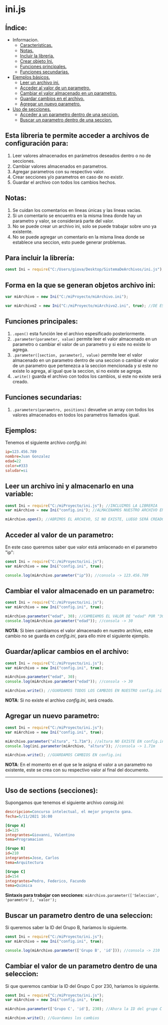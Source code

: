 # ini.js
## Índice:
* Informacion.
  - <a href="#a1">Características.</a>
  - <a href="#a2">Notas.</a>
  - <a href="#a3">Incluir la libreria.</a>
  - <a href="#a4">Crear objeto Ini.</a>
  - <a href="#a5">Funciones principales.</a>
  - <a href="#a6">Funciones secundarias.</a>
* <a href="#b">Ejemplos básicos.</a>
  - <a href="#b1">Leer un archivo ini.</a>
  - <a href="#b2">Acceder al valor de un parametro.</a>
  - <a href="#b3">Cambiar el valor almacenado en un parametro.</a>
  - <a href="#b4">Guardar cambios en el archivo.</a>
  - <a href="#b5">Agregar un nuevo parametro.</a>
* <a href="#c">Uso de secciones.</a>
  - <a href="#c1">Acceder a un parametro dentro de una seccion.</a>
  - <a href="#c2">Buscar un parametro dentro de una seccion.</a>

<h2 id="a1">Esta libreria te permite acceder a archivos de configuración para:</h2>

1. Leer valores almacenados en parámetros deseados dentro o no de secciones.
2. Cambiar valores almacenados en parametros.
3. Agregar parametros con su respectivo valor.
4. Crear secciones y/o parametros en caso de no existir.
5. Guardar el archivo con todos los cambios hechos.

<h2 id="a2">Notas:</h2>

1. Se cuidan los comentarios en lineas únicas y las lineas vacias.
2. Si un comentario se encuentra en la misma linea donde hay un parametro y valor, se considerará parte del valor.
3. No se puede crear un archivo ini, solo se puede trabajar sobre uno ya existente.
4. No se puede agregar un comentario en la misma linea donde se establece una seccion, esto puede generar problemas.

<h2 id="a3">Para incluir la librería:</h2>

```javascript
const Ini = require("C:/Users/giova/Desktop/SistemaDeArchivos/ini.js");
```

<h2 id="a4">Forma en la que se generan objetos archivo ini:</h2>

```javascript
var miArchivo = new Ini("C:/miProyecto/miArchivo.ini");

var miArchivo2 = new Ini("C:/miProyecto/miArchivo2.ini", true); //DE ESTA FORMA, NO SERÁ NECESARIO LLAMAR LA FUNCION .open()
```

<h2 id="a5">Funciones principales:</h2>

1. ```.open()``` esta función lee el archivo espesificado posteriormente.
2. ```.parameter(parameter, value)``` permite leer el valor almacenado en un parametro o cambiar el valor de un parametro y si este no existe lo agrega.
3. ```.parameter([section, parameter], value)``` permite leer el valor almacenado en un parametro dentro de una seccion o cambiar el valor de un parametro que pertenezca a la seccion mencionada y si este no existe lo agrega, al igual que la seccion, si no existe se agrega.
4. ```.write()``` guarda el archivo con todos los cambios, si este no existe será creado.

<h2 id="a6">Funciones secundarias:</h2>

1. ```.parameters(parametro, positions)``` devuelve un array con todos los valores almacenados en todos los parametros llamados igual.

<h2 id="b">Ejemplos:</h2>

Tenemos el siguiente archivo _config.ini_:
```ini
ip=123.456.789
nombre=Juan Gonzalez
edad=22
color=#333
saludar=si
```

<h2 id="b1">Leer un archivo ini y almacenarlo en una variable:</h2>

```javascript
const Ini = require("C:/miProyecto/ini.js"); //INCLUIMOS LA LIBRERIA
var miArchivo = new Ini("config.ini"); //ALMACENAMOS NUESTRO ARCHIVO EN UNA VARIABLE

miArchivo.open(); //ABRIMOS EL ARCHIVO, SI NO EXISTE, LUEGO SERÁ CREADO CUANDO SE EJECUTE .write()
```

<h2 id="b2">Acceder al valor de un parametro:</h2>

En este caso queremos saber que valor está amlacenado en el parametro "ip":
```javascript
const Ini = require("C:/miProyecto/ini.js");
var miArchivo = new Ini("config.ini", true);

console.log(miArchivo.parameter("ip")); //consola -> 123.456.789
```

<h2 id="b3">Cambiar el valor almacenado en un parametro:</h2>

```javascript
const Ini = require("C:/miProyecto/ini.js");
var miArchivo = new Ini("config.ini", true);

miArchivo.parameter("edad", 30); //CAMBIAMOS EL VALOR DE "edad" POR "30"
console.log(miArchivo.parameter("edad")); //consola -> 30
```
__NOTA__: Si bien cambiamos el valor almacenado en nuestro archivo, este cambio no se guarda en _config.ini_, para ello mire el siguiente ejemplo.

<h2 id="b4">Guardar/aplicar cambios en el archivo:</h2>

```javascript
const Ini = require("C:/miProyecto/ini.js");
var miArchivo = new Ini("config.ini", true);

miArchivo.parameter("edad", 30);
console.log(miArchivo.parameter("edad")); //consola -> 30

miArchivo.write(); //GUARDAMOS TODOS LOS CAMBIOS EN NUESTRO config.ini
```

__NOTA__: Si no existe el archivo _config.ini_, será creado.
<h2 id="b5">Agregar un nuevo parametro:</h2>

```javascript
const Ini = require("C:/miProyecto/ini.js");
var miArchivo = new Ini("config.ini", true);

miArchivo.parameter("altura", "1.71m"); //altura NO EXISTE EN config.ini POR LO QUE SE AGREGARÁ AL FINAL
console.log(ini.parameter(miArchivo, "altura")); //consola -> 1.71m

miArchivo.write(); //GUARDAMOS CAMBIOS EN config.ini
```
__NOTA__: En el momento en el que se le asigna el valor a un parametro no existente, este se crea con su respectivo valor al final del documento.

<hr>

<h2 id="c">Uso de sections (secciones):</h2>

Supongamos que tenemos el siguiente archivo _consig.ini_:
```ini
descripcion=Concurso intelectual, el mejor proyecto gana.
fecha=5/11/2021 16:00

[Grupo A]
id=125
integrantes=Giovanni, Valentino
tema=Programacion

[Grupo B]
id=210
integrantes=Jose, Carlos
tema=Arquitectura

[Grupo C]
id=154
integrantes=Pedro, Federico, Facundo
tema=Química
```
__Sintaxis para trabajar con secciones__: ```miArchivo.parameter(['Seleccion', 'parametro'], 'valor');```
<h2 id="c1">Buscar un parametro dentro de una seleccion:</h2>

Si queremos saber la ID del Grupo B, haríamos lo siguiente.
```javascript
const Ini = require("C:/miProyecto/ini.js");
var miArchivo = new Ini("config.ini", true);

console.log(miArchivo.parameter(['Grupo B', 'id'])); //consola -> 210
```
<h2 id="c2">Cambiar el valor de un parametro dentro de una seleccion:</h2>

Si que queremos cambiar la ID del Grupo C por 230, haríamos lo siguiente.
```javascript
const Ini = require("C:/miProyecto/ini.js");
var miArchivo = new Ini("config.ini", true);

miArchivo.parameter(['Grupo C', 'id'], 230); //Ahora la ID del grupo C es 230

miArchivo.write(); //Guardamos los cambios
```
